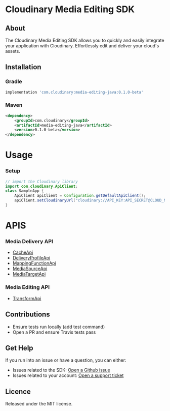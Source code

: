 Cloudinary Media Editing SDK
=========================
## About
The Cloudinary Media Editing SDK allows you to quickly and easily integrate your application with Cloudinary.
Effortlessly edit and deliver your cloud's assets.

## Installation
### Gradle
```groovy
implementation 'com.cloudinary:media-editing-java:0.1.0-beta'
```
### Maven
```xml
<dependency>
    <groupId>com.cloudinary</groupId>
    <artifactId>media-editing-java</artifactId>
    <version>0.1.0-beta</version>
</dependency>
```
# Usage
### Setup
```java
// import the Cloudinary library
import com.cloudinary.ApiClient;
class SampleApp {
    ApiClient apiClient = Configuration.getDefaultApiClient();
    apiClient.setCloudinaryUrl("cloudinary://API_KEY:API_SECRET@CLOUD_NAME");
}
```

# APIS
### Media Delivery API
* [CacheApi](https://github.com/cloudinary/media-delivery-api-java/blob/main/docs/CacheApi.md)
* [DeliveryProfileApi](https://github.com/cloudinary/media-delivery-api-java/blob/docs/DeliveryProfileApi.md)
* [MappingFunctionApi](https://github.com/cloudinary/media-delivery-api-java/blob/main/docs/MappingFunctionApi.md)
* [MediaSourceApi](https://github.com/cloudinary/media-delivery-api-java/blob/main/docs/MediaSourceApi.md)
* [MediaTargetApi](https://github.com/cloudinary/media-delivery-api-java/blob/main/docs/MediaTargetApi.md)

### Media Editing API
* [TransformApi](https://github.com/cloudinary/media-editing-api-java/blob/main/docs/TransformApi.md)


## Contributions
- Ensure tests run locally (add test command)
- Open a PR and ensure Travis tests pass


## Get Help
If you run into an issue or have a question, you can either:
- Issues related to the SDK: [Open a Github issue](https://github.com/cloudinary/media-editing-java/issues)
- Issues related to your account: [Open a support ticket](https://cloudinary.com/contact)

## Licence
Released under the MIT license.